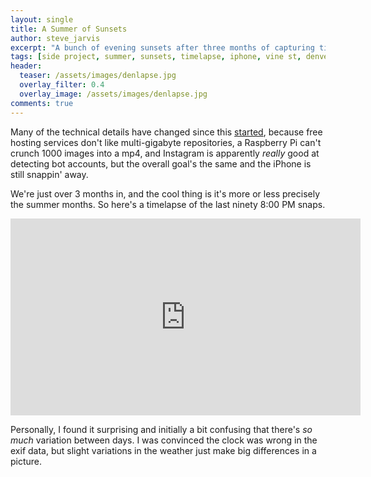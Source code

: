 ```yaml
---
layout: single
title: A Summer of Sunsets
author: steve_jarvis
excerpt: "A bunch of evening sunsets after three months of capturing timelapse pics."
tags: [side project, summer, sunsets, timelapse, iphone, vine st, denver, cheesman]
header:
  teaser: /assets/images/denlapse.jpg
  overlay_filter: 0.4
  overlay_image: /assets/images/denlapse.jpg
comments: true
---
```


Many of the technical details have changed since this
[started](../denver-timelapse), because free hosting services don't
like multi-gigabyte repositories, a Raspberry Pi can't crunch 1000
images into a mp4, and Instagram is apparently _really_ good at
detecting bot accounts, but the overall goal's the same and the iPhone
is still snappin' away.

We're just over 3 months in, and the cool thing is it's more or less
precisely the summer months. So here's a timelapse of the last ninety
8:00 PM snaps.

<iframe width="560" height="315"
  src="https://www.youtube.com/embed/R7Q_bR6jAHA" frameborder="0"
  allowfullscreen>
</iframe>

Personally, I found it surprising and initially a bit confusing that
there's _so much_ variation between days. I was convinced the clock
was wrong in the exif data, but slight variations in the weather just
make big differences in a picture.
